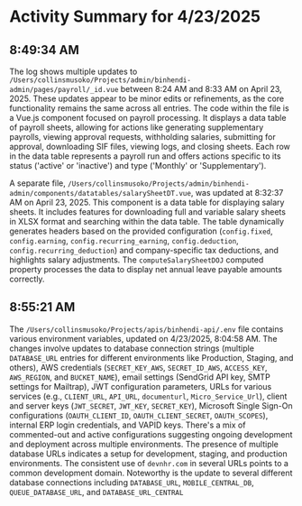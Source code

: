 # Activity Summary for 4/23/2025

## 8:49:34 AM
The log shows multiple updates to `/Users/collinsmusoko/Projects/admin/binhendi-admin/pages/payroll/_id.vue` between 8:24 AM and 8:33 AM on April 23, 2025.  These updates appear to be minor edits or refinements, as the core functionality remains the same across all entries.  The code within the file is a Vue.js component focused on payroll processing. It displays a data table of payroll sheets, allowing for actions like generating supplementary payrolls, viewing approval requests, withholding salaries, submitting for approval, downloading SIF files, viewing logs, and closing sheets.  Each row in the data table represents a payroll run and offers actions specific to its status ('active' or 'inactive') and type ('Monthly' or 'Supplementary').

A separate file, `/Users/collinsmusoko/Projects/admin/binhendi-admin/components/datatables/salarySheetDT.vue`, was updated at 8:32:37 AM on April 23, 2025. This component is a data table for displaying salary sheets. It includes features for downloading full and variable salary sheets in XLSX format and searching within the data table.  The table dynamically generates headers based on the provided configuration (`config.fixed`, `config.earning`, `config.recurring_earning`, `config.deduction`, `config.recurring_deduction`)  and company-specific tax deductions, and highlights salary adjustments.  The `computeSalarySheetDOJ` computed property processes the data to display net annual leave payable amounts correctly.


## 8:55:21 AM
The `/Users/collinsmusoko/Projects/apis/binhendi-api/.env` file contains various environment variables, updated on 4/23/2025, 8:04:58 AM.  The changes involve updates to database connection strings (multiple `DATABASE_URL` entries for different environments like Production, Staging, and others), AWS credentials (`SECRET_KEY_AWS`, `SECRET_ID_AWS`, `ACCESS_KEY`, `AWS_REGION`, and `BUCKET_NAME`), email settings (SendGrid API key, SMTP settings for Mailtrap),  JWT configuration parameters, URLs for various services (e.g., `CLIENT_URL`, `API_URL`, `documenturl`, `Micro_Service_Url`), client and server keys (`JWT_SECRET`, `JWT_KEY`, `SECRET_KEY`),  Microsoft Single Sign-On configurations (`OAUTH_CLIENT_ID`, `OAUTH_CLIENT_SECRET`, `OAUTH_SCOPES`), internal ERP login credentials, and VAPID keys.  There's a mix of commented-out and active configurations suggesting ongoing development and deployment across multiple environments.  The presence of multiple database URLs indicates a setup for development, staging, and production environments.  The consistent use of `devnhr.com` in several URLs points to a common development domain.  Noteworthy is the update to several different database connections including  `DATABASE_URL`, `MOBILE_CENTRAL_DB`, `QUEUE_DATABASE_URL`, and `DATABASE_URL_CENTRAL`
